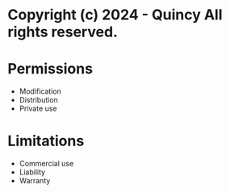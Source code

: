 # Copyright (c) 2024 - Quincy All rights reserved.


# Permissions

- Modification
- Distribution
- Private use


# Limitations

- Commercial use
- Liability
- Warranty
